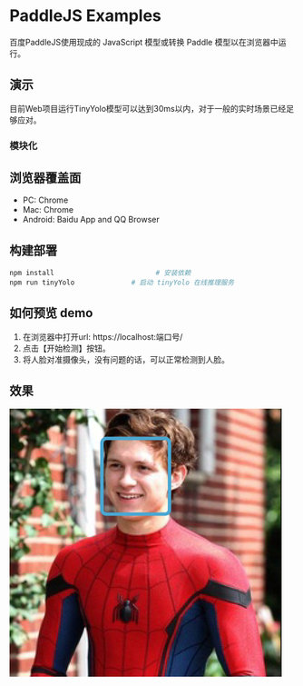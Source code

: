 # PaddleJS Examples

百度PaddleJS使用现成的 JavaScript 模型或转换 Paddle 模型以在浏览器中运行。

## 演示

目前Web项目运行TinyYolo模型可以达到30ms以内，对于一般的实时场景已经足够应对。

### 模块化

## 浏览器覆盖面

* PC: Chrome
* Mac: Chrome
* Android: Baidu App and QQ Browser

## 构建部署

```bash
npm install                         # 安装依赖
npm run tinyYolo              # 启动 tinyYolo 在线推理服务
```

## 如何预览 demo

1. 在浏览器中打开url: https://localhost:端口号/
2. 点击【开始检测】按钮。
3. 将人脸对准摄像头，没有问题的话，可以正常检测到人脸。

## 效果

![image](./tinyYolo/demoshow.png)
